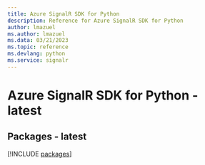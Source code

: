 ```yaml
---
title: Azure SignalR SDK for Python
description: Reference for Azure SignalR SDK for Python
author: lmazuel
ms.author: lmazuel
ms.data: 03/21/2023
ms.topic: reference
ms.devlang: python
ms.service: signalr
---
```

# Azure SignalR SDK for Python - latest
## Packages - latest
[!INCLUDE [packages](signalr-index.md)]